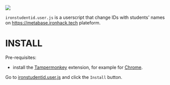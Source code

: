 [![](https://img.shields.io/badge/Tampermonkey-ironstudentid.user.js-0a6b00)](https://github.com/abernier/ironstudentid/raw/master/ironstudentid.user.js)

`ironstudentid.user.js` is a userscript that change IDs with students' names on https://metabase.ironhack.tech plateform.

# INSTALL

Pre-requisites:
  - install the [Tampermonkey](https://www.tampermonkey.net) extension, for example for [Chrome](https://chrome.google.com/webstore/detail/tampermonkey/dhdgffkkebhmkfjojejmpbldmpobfkfo).

Go to [ironstudentid.user.js](https://github.com/abernier/ironstudentid/raw/main/ironstudentid.user.js) and click the `Install` button.

